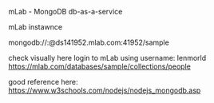 mLab - MongoDB db-as-a-service

 mLab instawnce

 mongodb://<dbuser>:<dbpassword>@ds141952.mlab.com:41952/sample

 check visually here
 login to mLab using username: lenmorld
 https://mlab.com/databases/sample/collections/people


 good reference here:
 https://www.w3schools.com/nodejs/nodejs_mongodb.asp
